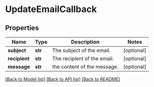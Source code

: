# UpdateEmailCallback

## Properties
Name | Type | Description | Notes
------------ | ------------- | ------------- | -------------
**subject** | **str** | The subject of the email. | [optional] 
**recipient** | **str** | The recipient of the email. | [optional] 
**message** | **str** | the content of the message. | [optional] 

[[Back to Model list]](../README.md#documentation-for-models) [[Back to API list]](../README.md#documentation-for-api-endpoints) [[Back to README]](../README.md)

